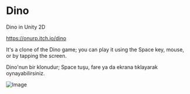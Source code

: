 # Dino

Dino in Unity 2D

https://onurp.itch.io/dino

It's a clone of the Dino game; you can play it using the Space key, mouse, or by tapping the screen.

Dino'nun bir klonudur; Space tuşu, fare ya da ekrana tıklayarak oynayabilirsiniz.

![Image](https://github.com/user-attachments/assets/896ef23b-e06f-487f-a3bd-fc08083b405f)
